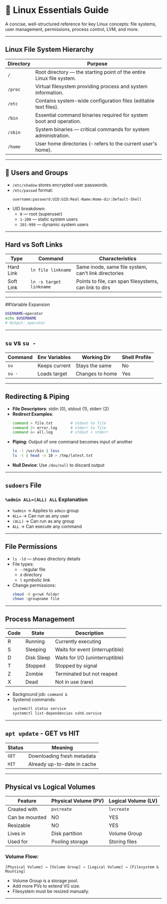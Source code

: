 
# 🐧 Linux Essentials Guide

A concise, well-structured reference for key Linux concepts: file systems, user management, permissions, process control, LVM, and more.

---

## Linux File System Hierarchy

| Directory | Purpose |
|----------|---------|
| `/` | Root directory — the starting point of the entire Linux file system. |
| `/proc` | Virtual filesystem providing process and system information. |
| `/etc` | Contains system-wide configuration files (editable text files). |
| `/bin` | Essential command binaries required for system boot and operation. |
| `/sbin` | System binaries — critical commands for system administration. |
| `/home` | User home directories (`~` refers to the current user's home). |

---

## 👤 Users and Groups

- `/etc/shadow` stores encrypted user passwords.
- `/etc/passwd` format:
  ```
  username:password:UID:GID:Real-Name:Home-dir:Default-Shell
  ```
- UID breakdown:
  - `0` — root (superuser)
  - `1-200` — static system users
  - `201-999` — dynamic system users

---

##  Hard vs Soft Links

| Type | Command | Characteristics |
|------|---------|------------------|
| Hard Link | `ln file linkname` | Same inode, same file system, can't link directories |
| Soft Link | `ln -s target linkname` | Points to file, can span filesystems, can link to dirs |

---

##Variable Expansion

```bash
USERNAME=operator
echo $USERNAME
# Output: operator
```

---

## `su` vs `su -`

| Command | Env Variables | Working Dir | Shell Profile |
|---------|---------------|-------------|----------------|
| `su` | Keeps current | Stays the same | No |
| `su -` | Loads target | Changes to home | Yes |

---

## Redirecting & Piping

- **File Descriptors**: stdin (0), stdout (1), stderr (2)
- **Redirect Examples**:
  ```bash
  command > file.txt        # stdout to file
  command 2> error.log      # stderr to file
  command &> all.log        # stdout + stderr
  ```
- **Piping**: Output of one command becomes input of another
  ```bash
  ls -l /usr/bin | less
  ls -t | head -n 10 > /tmp/latest.txt
  ```
- **Null Device**: Use `/dev/null` to discard output

---

## `sudoers` File

### `%admin ALL=(ALL) ALL` Explanation

- `%admin` → Applies to `admin` group
- `ALL=` → Can run as any user
- `(ALL)` → Can run as any group
- `ALL` → Can execute any command

---

## File Permissions

- `ls -ld` — shows directory details
- File types:
  - `-` regular file
  - `d` directory
  - `l` symbolic link
- Change permissions:
  ```bash
  chmod -R g+rwX folder
  chown :groupname file
  ```

---

## Process Management

| Code | State | Description |
|------|-------|-------------|
| R | Running | Currently executing |
| S | Sleeping | Waits for event (interruptible) |
| D | Disk Sleep | Waits for I/O (uninterruptible) |
| T | Stopped | Stopped by signal |
| Z | Zombie | Terminated but not reaped |
| X | Dead | Not in use (rare) |

- Background job: `command &`
- Systemd commands:
  ```bash
  systemctl status service
  systemctl list-dependencies sshd.service
  ```

---

## `apt update` - GET vs HIT

| Status | Meaning |
|--------|---------|
| `GET` | Downloading fresh metadata |
| `HIT` | Already up-to-date in cache |

---

## Physical vs Logical Volumes

| Feature | Physical Volume (PV) | Logical Volume (LV) |
|--------|------------------------|----------------------|
| Created with | `pvcreate` | `lvcreate` |
| Can be mounted | NO | YES |
| Resizable | NO | YES |
| Lives in | Disk partition | Volume Group |
| Used for | Pooling storage | Storing files |

### Volume Flow:

```
[Physical Volume] → [Volume Group] → [Logical Volume] → [Filesystem & Mounting]
```

- Volume Group is a storage pool.
- Add more PVs to extend VG size.
- Filesystem must be resized manually.

---
